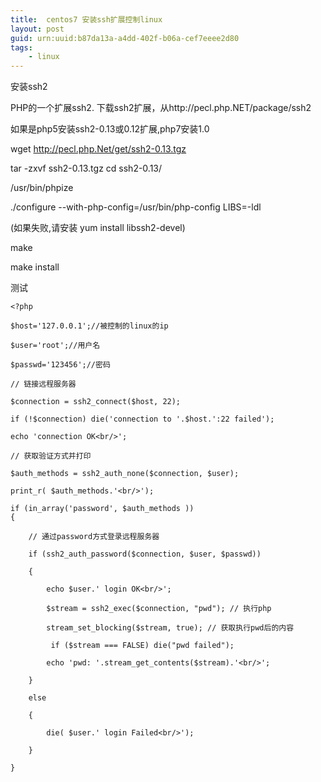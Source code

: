 ```yaml
---
title:  centos7 安装ssh扩展控制linux
layout: post
guid: urn:uuid:b87da13a-a4dd-402f-b06a-cef7eeee2d80
tags:
    - linux
---
```


安装ssh2

PHP的一个扩展ssh2. 下载ssh2扩展，从http://pecl.php.NET/package/ssh2

如果是php5安装ssh2-0.13或0.12扩展,php7安装1.0

wget http://pecl.php.Net/get/ssh2-0.13.tgz


tar -zxvf ssh2-0.13.tgz
cd ssh2-0.13/

/usr/bin/phpize

./configure --with-php-config=/usr/bin/php-config LIBS=-ldl

(如果失败,请安装 yum install libssh2-devel)

make

make install

测试

    <?php  
      
    $host='127.0.0.1';//被控制的linux的ip  
      
    $user='root';//用户名  
      
    $passwd='123456';//密码  
      
    // 链接远程服务器  
      
    $connection = ssh2_connect($host, 22);  
      
    if (!$connection) die('connection to '.$host.':22 failed');  
      
    echo 'connection OK<br/>';  
      
    // 获取验证方式并打印  
      
    $auth_methods = ssh2_auth_none($connection, $user);  
      
    print_r( $auth_methods.'<br/>');  
      
    if (in_array('password', $auth_methods ))  
    {  
      
        // 通过password方式登录远程服务器  
      
        if (ssh2_auth_password($connection, $user, $passwd))  
      
        {  
      
            echo $user.' login OK<br/>';  
      
            $stream = ssh2_exec($connection, "pwd"); // 执行php  
      
            stream_set_blocking($stream, true); // 获取执行pwd后的内容  
      
             if ($stream === FALSE) die("pwd failed");  
      
            echo 'pwd: '.stream_get_contents($stream).'<br/>';  
      
        }  
      
        else  
      
        {  
      
            die( $user.' login Failed<br/>');  
      
        }  
      
    }  




 

